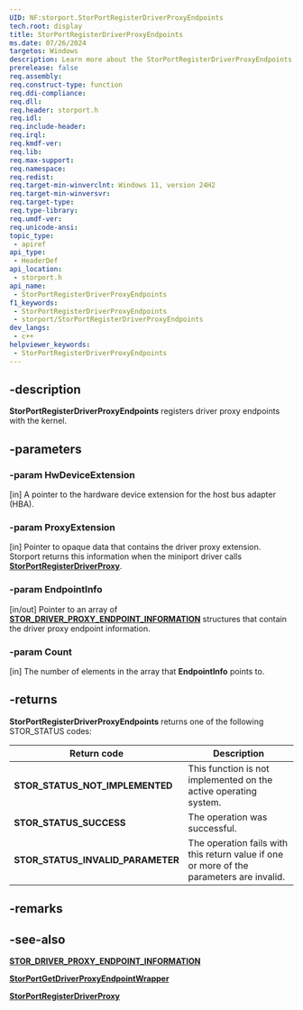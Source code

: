 ```yaml
---
UID: NF:storport.StorPortRegisterDriverProxyEndpoints
tech.root: display
title: StorPortRegisterDriverProxyEndpoints
ms.date: 07/26/2024
targetos: Windows
description: Learn more about the StorPortRegisterDriverProxyEndpoints function.
prerelease: false
req.assembly: 
req.construct-type: function
req.ddi-compliance: 
req.dll: 
req.header: storport.h
req.idl: 
req.include-header: 
req.irql: 
req.kmdf-ver: 
req.lib: 
req.max-support: 
req.namespace: 
req.redist: 
req.target-min-winverclnt: Windows 11, version 24H2
req.target-min-winversvr: 
req.target-type: 
req.type-library: 
req.umdf-ver: 
req.unicode-ansi: 
topic_type:
 - apiref
api_type:
 - HeaderDef
api_location:
 - storport.h
api_name:
 - StorPortRegisterDriverProxyEndpoints
f1_keywords:
 - StorPortRegisterDriverProxyEndpoints
 - storport/StorPortRegisterDriverProxyEndpoints
dev_langs:
 - c++
helpviewer_keywords:
 - StorPortRegisterDriverProxyEndpoints
---
```


## -description

**StorPortRegisterDriverProxyEndpoints** registers driver proxy endpoints with the kernel.

## -parameters

### -param HwDeviceExtension

[in] A pointer to the hardware device extension for the host bus adapter (HBA).

### -param ProxyExtension

[in] Pointer to opaque data that contains the driver proxy extension. Storport returns this information when the miniport driver calls [**StorPortRegisterDriverProxy**](nf-storport-storportregisterdriverproxy.md).

### -param EndpointInfo

[in/out] Pointer to an array of [**STOR_DRIVER_PROXY_ENDPOINT_INFORMATION**](ns-storport-stor_driver_proxy_endpoint_information.md) structures that contain the driver proxy endpoint information.

### -param Count

[in] The number of elements in the array that **EndpointInfo** points to.

## -returns

**StorPortRegisterDriverProxyEndpoints** returns one of the following STOR_STATUS codes:

| Return code | Description |
| ----------- | ----------- |
| **STOR_STATUS_NOT_IMPLEMENTED** | This function is not implemented on the active operating system. |
| **STOR_STATUS_SUCCESS** | The operation was successful. |
| **STOR_STATUS_INVALID_PARAMETER** | The operation fails with this return value if one or more of the parameters are invalid. |

## -remarks

## -see-also

[**STOR_DRIVER_PROXY_ENDPOINT_INFORMATION**](ns-storport-stor_driver_proxy_endpoint_information.md)

[**StorPortGetDriverProxyEndpointWrapper**](nf-storport-storportgetdriverproxyendpointwrapper.md)

[**StorPortRegisterDriverProxy**](nf-storport-storportregisterdriverproxy.md)
